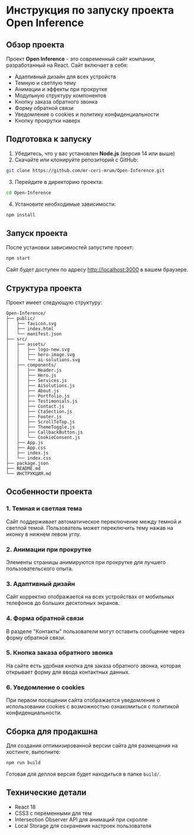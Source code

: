 # Инструкция по запуску проекта Open Inference

## Обзор проекта

Проект **Open Inference** - это современный сайт компании, разработанный на React. Сайт включает в себя:

- Адаптивный дизайн для всех устройств
- Темную и светлую тему
- Анимации и эффекты при прокрутке
- Модульную структуру компонентов
- Кнопку заказа обратного звонка
- Форму обратной связи
- Уведомление о cookies и политику конфиденциальности
- Кнопку прокрутки наверх

## Подготовка к запуску

1. Убедитесь, что у вас установлен **Node.js** (версия 14 или выше)
2. Скачайте или клонируйте репозиторий с GitHub:

```bash
git clone https://github.com/mr-ceri-mrum/Open-Inference.git
```

3. Перейдите в директорию проекта:

```bash
cd Open-Inference
```

4. Установите необходимые зависимости:

```bash
npm install
```

## Запуск проекта

После установки зависимостей запустите проект:

```bash
npm start
```

Сайт будет доступен по адресу [http://localhost:3000](http://localhost:3000) в вашем браузере.

## Структура проекта

Проект имеет следующую структуру:

```
Open-Inference/
├── public/
│   ├── favicon.svg
│   ├── index.html
│   └── manifest.json
├── src/
│   ├── assets/
│   │   ├── logo-new.svg
│   │   ├── hero-image.svg
│   │   └── ai-solutions.svg
│   ├── components/
│   │   ├── Header.js
│   │   ├── Hero.js
│   │   ├── Services.js
│   │   ├── AiSolutions.js
│   │   ├── About.js
│   │   ├── Portfolio.js
│   │   ├── Testimonials.js
│   │   ├── Contact.js
│   │   ├── CtaSection.js
│   │   ├── Footer.js
│   │   ├── ScrollToTop.js
│   │   ├── ThemeToggle.js
│   │   ├── CallbackButton.js
│   │   └── CookieConsent.js
│   ├── App.js
│   ├── App.css
│   ├── index.js
│   └── index.css
├── package.json
├── README.md
└── ИНСТРУКЦИЯ.md
```

## Особенности проекта

### 1. Темная и светлая тема

Сайт поддерживает автоматическое переключение между темной и светлой темой. Пользователь может переключить тему нажав на иконку в нижнем левом углу.

### 2. Анимации при прокрутке

Элементы страницы анимируются при прокрутке для лучшего пользовательского опыта.

### 3. Адаптивный дизайн

Сайт корректно отображается на всех устройствах от мобильных телефонов до больших десктопных экранов.

### 4. Форма обратной связи

В разделе "Контакты" пользователи могут оставить сообщение через форму обратной связи.

### 5. Кнопка заказа обратного звонка

На сайте есть удобная кнопка для заказа обратного звонка, которая открывает форму для ввода контактных данных.

### 6. Уведомление о cookies

При первом посещении сайта отображается уведомление о использовании cookies с возможностью ознакомиться с политикой конфиденциальности.

## Сборка для продакшна

Для создания оптимизированной версии сайта для размещения на хостинге, выполните:

```bash
npm run build
```

Готовая для деплоя версия будет находиться в папке `build/`.

## Технические детали

- React 18
- CSS3 с переменными для тем
- Intersection Observer API для анимаций при скролле
- Local Storage для сохранения настроек пользователя
